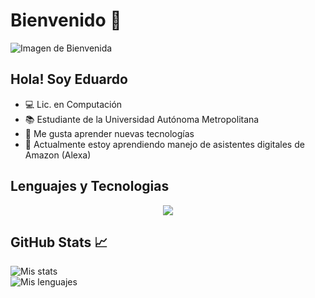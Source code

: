 # Bienvenido 👋

![Imagen de Bienvenida](https://github.com/LaloSP-dev/LaloSP-dev/blob/main/banner.gif)

## Hola! Soy Eduardo
- 💻 Lic. en Computación
- 📚 Estudiante de la Universidad Autónoma Metropolitana
- 🤔 Me gusta aprender nuevas tecnologías
- 🌱 Actualmente estoy aprendiendo manejo de asistentes digitales de Amazon (Alexa)

## Lenguajes y Tecnologias

<div>
  <p align="center">
   <a href="https://skillicons.dev">
     <img src="https://skillicons.dev/icons?i=c,java,spring,js,html,css,bootstrap,nodejs,py,vscode" />
   </a>
 </p>
</div> 

## GitHub Stats 📈
![Mis stats](https://github-readme-stats.vercel.app/api?username=LaloSP-dev&theme=gruvbox&show_icons=true)
<br>
![Mis lenguajes](https://github-readme-stats.vercel.app/api/top-langs/?username=LaloSP-dev&theme=gruvbox)
